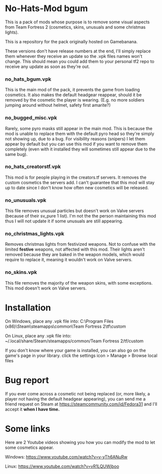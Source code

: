 # No-Hats-Mod bgum

This is a pack of mods whose purpose is to remove some visual aspects from Team Fortress 2 (cosmetics, skins, unusuals and some christmas lights).

This is a repository for the pack originally hosted on Gamebanana.

These versions don't have release numbers at the end, I'll simply replace them whenever they receive an update so the .vpk files names won't change. This should mean you could add them to your personal tf2 repo to receive any update as soon as they're out.


### no\_hats\_bgum.vpk

This is the main mod of the pack, it prevents the game from loading cosmetics. It also makes the default headgear reappear, should it be removed by the cosmetic the player is wearing. (E.g. no more soldiers jumping around without helmet, safety first amarite?)

### no\_bugged\_misc.vpk

Rarely, some pyro masks still appear in the main mod. This is because the mod is unable to replace them with the default pyro head so they're simply not showing up, due to a bug. For visibility reasons (snipers) I let them appear by default but you can use this mod if you want to remove them completely (even with it installed they will sometimes still appear due to the same bug).

### no\_hats\_creatorstf.vpk

This mod is for people playing in the creators.tf servers. It removes the custom cosmetics the servers add. I can't guarantee that this mod will stay up to date since I don't know how often new cosmetics will be released.

### no\_unusuals.vpk

This file removes unusual particles but doesn't work on Valve servers (because of their sv_pure 1 list). I'm not the the person maintaining this mod thus I will not update it if some unusuals are still appearing.

### no\_christmas\_lights.vpk

Removes christmas lights from festivized weapons. Not to confuse with the limited **festive** weapons, not affected with this mod. Their lights aren't removed because they are baked in the weapon models, which would require to replace it, meaning it wouldn't work on Valve servers.

### no\_skins.vpk

This file removes the majority of the weapon skins, with some exceptions. This mod doesn't work on Valve servers.

# Installation

On Windows, place any .vpk file into: C:\Program Files (x86)\Steam\steamapps\common\Team Fortress 2\tf\custom

On Linux, place any .vpk file into: ~/.local/share/Steam/steamapps/common/Team Fortress 2/tf/custom

If you don't know where your game is installed, you can also go on the game's page in your library. click the settings icon > Manage > Browse local files

# Bug report

If you ever come across a cosmetic not being replaced (or, more likely, a player not having the default headgear appearing), you can send me a friend request on Steam at https://steamcommunity.com/id/Fedora31 and I'll accept it **when I have time.**

# Some links

Here are 2 Youtube videos showing you how you can modify the mod to let some cosmetics appear.

Windows: https://www.youtube.com/watch?v=v-yTh6ANuRw

Linux: https://www.youtube.com/watch?v=vR1LQUWjboo